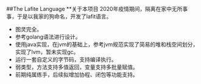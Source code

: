 ##The Lafite Language
**关于本项目
2020年疫情期间，隔离在家中无所事事，于是以我家的狗命名，开发了lafit语言。

* 图灵完全。
* 参考golang语法进行设计。
* 使用java实现，在jvm的基础上，参考jvm规范实现了简易的堆和栈空间划分，实现了lvm，暂未实现gc。
* 运行一套自定义的字节码，支持编译执行。
* 弱类型，方法支持多值返回，变量支持多批量赋值。
* 前期纯属练手，后续拟增加协程、闭包等功能支持。


